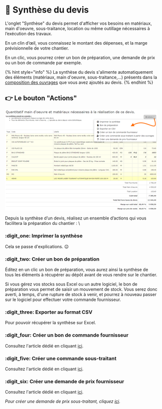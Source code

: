 # 📎 Synthèse du devis

L'onglet "Synthèse" du devis permet d'afficher vos besoins en matériaux, main d'oeuvre, sous-traitance, location ou même outillage nécessaires à l’exécution des travaux.

En un clin d’œil, vous connaissez le montant des dépenses, et la marge prévisionnelle de votre chantier.

En un clic, vous pourrez créer un bon de préparation, une demande de prix ou un bon de commande par exemple.

{% hint style="info" %}
La synthèse du devis s'alimente automatiquement des éléments (matériaux, main d'oeuvre, sous-traitance,...) présents dans la [composition des ouvrages](../../bibliotheque-de-chiffrage/la-bibliotheque-douvrages/#la-composition-des-ouvrages) que vous avez ajoutés au devis.
{% endhint %}



## :point_right: Le bouton "Actions"



![](<../../../.gitbook/assets/capture (20).png>)

Depuis la synthèse d’un devis,  réalisez un ensemble d’actions qui vous facilitera la préparation du chantier : \


### :digit_one: Imprimer la synthèse

Cela se passe d'explications. :wink: 



### :digit_two: Créer un bon de préparation

Éditez en un clic un bon de préparation, vous aurez ainsi la synthèse de tous les éléments à récupérer au dépôt avant de vous rendre sur le chantier.

Si vous gérez vos stocks sous Excel ou un autre logiciel, le bon de préparation vous permet de saisir un mouvement de stock. Vous serez donc averti, à temps, d'une rupture de stock à venir, et pourrez à nouveau passer sur le logiciel pour effectuer votre commande fournisseur.



### :digit_three: Exporter au format CSV

Pour pouvoir récupérer la synthèse sur Excel.



### :digit_four: Créer un bon de commande fournisseur

Consultez l'article dédié en cliquant [ici](../../les-achats/les-bons-de-commande/bon-de-commande-fournisseur.md#depuis-la-synthese-du-devis).



### :digit_five: Créer une commande sous-traitant

Consultez l'article dédié en cliquant [ici](../../les-achats/les-bons-de-commande/bon-de-commande-sous-traitant.md#creer-une-commande-sous-traitant).



### :digit_six: Créer une demande de prix fournisseur

Consultez l'article dédié en cliquant [ici](../../les-achats/demandes-de-prix.md).



_Pour créer une demande de prix sous-traitant, cliquez _[_ici_](../../les-achats/demandes-de-prix.md#creer-une-demande-de-prix-sous-traitant)_._

